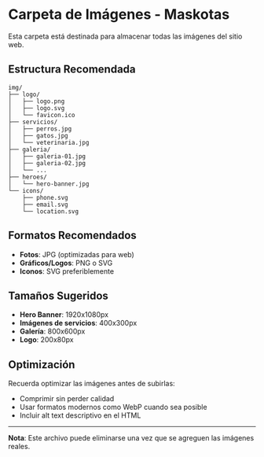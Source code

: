 # Carpeta de Imágenes - Maskotas

Esta carpeta está destinada para almacenar todas las imágenes del sitio web.

## Estructura Recomendada

```
img/
├── logo/
│   ├── logo.png
│   ├── logo.svg
│   └── favicon.ico
├── servicios/
│   ├── perros.jpg
│   ├── gatos.jpg
│   └── veterinaria.jpg
├── galeria/
│   ├── galeria-01.jpg
│   ├── galeria-02.jpg
│   └── ...
├── heroes/
│   └── hero-banner.jpg
└── icons/
    ├── phone.svg
    ├── email.svg
    └── location.svg
```

## Formatos Recomendados

- **Fotos**: JPG (optimizadas para web)
- **Gráficos/Logos**: PNG o SVG
- **Iconos**: SVG preferiblemente

## Tamaños Sugeridos

- **Hero Banner**: 1920x1080px
- **Imágenes de servicios**: 400x300px
- **Galería**: 800x600px
- **Logo**: 200x80px

## Optimización

Recuerda optimizar las imágenes antes de subirlas:
- Comprimir sin perder calidad
- Usar formatos modernos como WebP cuando sea posible
- Incluir alt text descriptivo en el HTML

---

**Nota**: Este archivo puede eliminarse una vez que se agreguen las imágenes reales.
